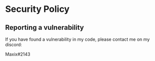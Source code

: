 # Security Policy

## Reporting a vulnerability

If you have found a vulnerability in my code, please contact me on my discord:

Maxix#2143
